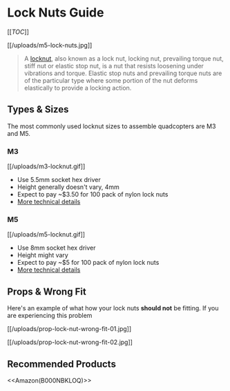 # Lock Nuts Guide

[[_TOC_]]

[[/uploads/m5-lock-nuts.jpg]]

> A [locknut](http://en.wikipedia.org/wiki/Locknut), also known as a lock nut, locking nut, prevailing torque nut, stiff nut or elastic stop nut, is a nut that resists loosening under vibrations and torque. Elastic stop nuts and prevailing torque nuts are of the particular type where some portion of the nut deforms elastically to provide a locking action.

## Types & Sizes

The most commonly used locknut sizes to assemble quadcopters are M3 and M5.

### M3

[[/uploads/m3-locknut.gif]]

* Use 5.5mm socket hex driver
* Height generally doesn't vary, 4mm
* Expect to pay ~$3.50 for 100 pack of nylon lock nuts
* [More technical details](http://www.mcmaster.com/#90576a102/=wkdg50) 

### M5

[[/uploads/m5-locknut.gif]]

* Use 8mm socket hex driver
* Height might vary
* Expect to pay ~$5 for 100 pack of nylon lock nuts
* [More technical details](http://www.mcmaster.com/#90576a104/=wkddwo) 

## Props & Wrong Fit

Here's an example of what how your lock nuts **should not** be fitting. If you are experiencing this problem
 
[[/uploads/prop-lock-nut-wrong-fit-01.jpg]]

[[/uploads/prop-lock-nut-wrong-fit-02.jpg]]

## Recommended Products

<<Amazon(B000NBKLOQ)>>
